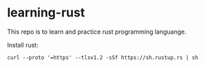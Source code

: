# learning-rust
This repo is to learn and practice rust programming languange.

Install rust:
```code
curl --proto '=https' --tlsv1.2 -sSf https://sh.rustup.rs | sh
```
